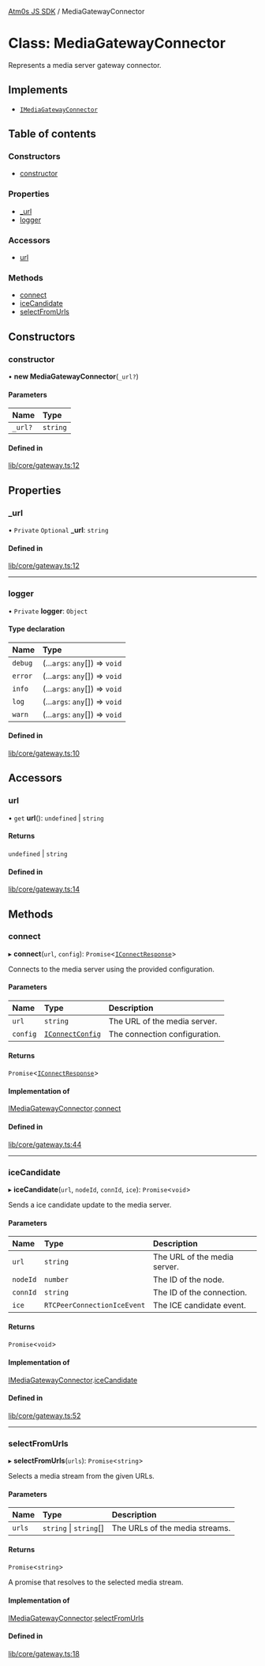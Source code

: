 [Atm0s JS SDK](../README.md) / MediaGatewayConnector

# Class: MediaGatewayConnector

Represents a media server gateway connector.

## Implements

- [`IMediaGatewayConnector`](../interfaces/IMediaGatewayConnector.md)

## Table of contents

### Constructors

- [constructor](MediaGatewayConnector.md#constructor)

### Properties

- [\_url](MediaGatewayConnector.md#_url)
- [logger](MediaGatewayConnector.md#logger)

### Accessors

- [url](MediaGatewayConnector.md#url)

### Methods

- [connect](MediaGatewayConnector.md#connect)
- [iceCandidate](MediaGatewayConnector.md#icecandidate)
- [selectFromUrls](MediaGatewayConnector.md#selectfromurls)

## Constructors

### constructor

• **new MediaGatewayConnector**(`_url?`)

#### Parameters

| Name | Type |
| :------ | :------ |
| `_url?` | `string` |

#### Defined in

[lib/core/gateway.ts:12](https://github.com/8xFF/media-sdk-js/blob/633baca/src/lib/core/gateway.ts#L12)

## Properties

### \_url

• `Private` `Optional` **\_url**: `string`

#### Defined in

[lib/core/gateway.ts:12](https://github.com/8xFF/media-sdk-js/blob/633baca/src/lib/core/gateway.ts#L12)

___

### logger

• `Private` **logger**: `Object`

#### Type declaration

| Name | Type |
| :------ | :------ |
| `debug` | (...`args`: `any`[]) => `void` |
| `error` | (...`args`: `any`[]) => `void` |
| `info` | (...`args`: `any`[]) => `void` |
| `log` | (...`args`: `any`[]) => `void` |
| `warn` | (...`args`: `any`[]) => `void` |

#### Defined in

[lib/core/gateway.ts:10](https://github.com/8xFF/media-sdk-js/blob/633baca/src/lib/core/gateway.ts#L10)

## Accessors

### url

• `get` **url**(): `undefined` \| `string`

#### Returns

`undefined` \| `string`

#### Defined in

[lib/core/gateway.ts:14](https://github.com/8xFF/media-sdk-js/blob/633baca/src/lib/core/gateway.ts#L14)

## Methods

### connect

▸ **connect**(`url`, `config`): `Promise`<[`IConnectResponse`](../interfaces/IConnectResponse.md)\>

Connects to the media server using the provided configuration.

#### Parameters

| Name | Type | Description |
| :------ | :------ | :------ |
| `url` | `string` | The URL of the media server. |
| `config` | [`IConnectConfig`](../interfaces/IConnectConfig.md) | The connection configuration. |

#### Returns

`Promise`<[`IConnectResponse`](../interfaces/IConnectResponse.md)\>

#### Implementation of

[IMediaGatewayConnector](../interfaces/IMediaGatewayConnector.md).[connect](../interfaces/IMediaGatewayConnector.md#connect)

#### Defined in

[lib/core/gateway.ts:44](https://github.com/8xFF/media-sdk-js/blob/633baca/src/lib/core/gateway.ts#L44)

___

### iceCandidate

▸ **iceCandidate**(`url`, `nodeId`, `connId`, `ice`): `Promise`<`void`\>

Sends a ice candidate update to the media server.

#### Parameters

| Name | Type | Description |
| :------ | :------ | :------ |
| `url` | `string` | The URL of the media server. |
| `nodeId` | `number` | The ID of the node. |
| `connId` | `string` | The ID of the connection. |
| `ice` | `RTCPeerConnectionIceEvent` | The ICE candidate event. |

#### Returns

`Promise`<`void`\>

#### Implementation of

[IMediaGatewayConnector](../interfaces/IMediaGatewayConnector.md).[iceCandidate](../interfaces/IMediaGatewayConnector.md#icecandidate)

#### Defined in

[lib/core/gateway.ts:52](https://github.com/8xFF/media-sdk-js/blob/633baca/src/lib/core/gateway.ts#L52)

___

### selectFromUrls

▸ **selectFromUrls**(`urls`): `Promise`<`string`\>

Selects a media stream from the given URLs.

#### Parameters

| Name | Type | Description |
| :------ | :------ | :------ |
| `urls` | `string` \| `string`[] | The URLs of the media streams. |

#### Returns

`Promise`<`string`\>

A promise that resolves to the selected media stream.

#### Implementation of

[IMediaGatewayConnector](../interfaces/IMediaGatewayConnector.md).[selectFromUrls](../interfaces/IMediaGatewayConnector.md#selectfromurls)

#### Defined in

[lib/core/gateway.ts:18](https://github.com/8xFF/media-sdk-js/blob/633baca/src/lib/core/gateway.ts#L18)
